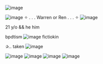 ![image](https://github.com/segawass/README/assets/148575469/e579f11d-98d8-4117-9271-9501b8a9f9d2)

![image](https://github.com/segawass/README/assets/148575469/0f3ecbd1-37c4-400b-a526-a29648e7a5fe) ✧ . . . Warren or Ren . . . ✧ ![image](https://github.com/segawass/README/assets/148575469/401011eb-da85-4295-8b4a-5b3ba7400605)

21 y/o && he him

bpdtism ![image](https://github.com/segawass/README/assets/148575469/3c817b0c-13b5-493b-853f-e8ebea995ec2) fictiokin

✰.. taken ![image](https://github.com/segawass/README/assets/148575469/17439730-78db-4e34-9c1e-ffd08733e250)

![image](https://github.com/segawass/README/assets/148575469/6d92b990-f92c-4261-ae65-4c1fcc4b3a11) ![image](https://github.com/segawass/README/assets/148575469/a54624c0-2323-4575-a9cb-faf06cf95f82) ![image](https://github.com/segawass/README/assets/148575469/602b6048-fc75-4c55-96bc-7c588fda8e07) ![image](https://github.com/segawass/README/assets/148575469/ab2dc3ad-17f3-4fb2-bd6f-bfda6eefc18d)
